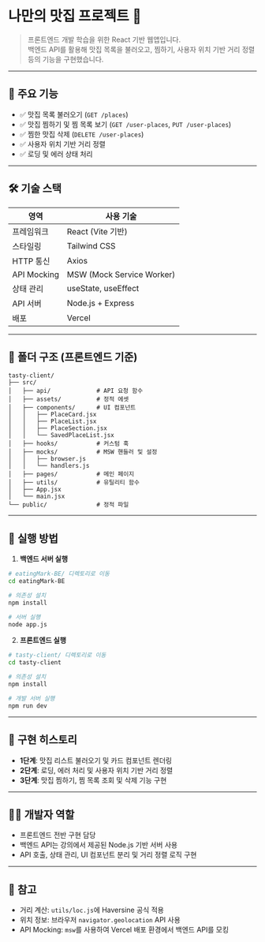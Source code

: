 # 나만의 맛집 프로젝트 🍜

> 프론트엔드 개발 학습을 위한 React 기반 웹앱입니다.  
> 백엔드 API를 활용해 맛집 목록을 불러오고, 찜하기, 사용자 위치 기반 거리 정렬 등의 기능을 구현했습니다.

---

## 📌 주요 기능

- ✅ 맛집 목록 불러오기 (`GET /places`)
- ✅ 맛집 찜하기 및 찜 목록 보기 (`GET /user-places`, `PUT /user-places`)
- ✅ 찜한 맛집 삭제 (`DELETE /user-places`)
- ✅ 사용자 위치 기반 거리 정렬
- ✅ 로딩 및 에러 상태 처리

---

## 🛠️ 기술 스택

| 영역         | 사용 기술                   |
| ------------ | --------------------------- |
| 프레임워크   | React (Vite 기반)           |
| 스타일링     | Tailwind CSS                |
| HTTP 통신    | Axios                       |
| API Mocking  | MSW (Mock Service Worker)   |
| 상태 관리    | useState, useEffect         |
| API 서버     | Node.js + Express           |
| 배포         | Vercel                      |

---

## 📁 폴더 구조 (프론트엔드 기준)

```
tasty-client/
├── src/
│   ├── api/             # API 요청 함수
│   ├── assets/          # 정적 에셋
│   ├── components/      # UI 컴포넌트
│   │   ├── PlaceCard.jsx
│   │   ├── PlaceList.jsx
│   │   ├── PlaceSection.jsx
│   │   └── SavedPlaceList.jsx
│   ├── hooks/           # 커스텀 훅
│   ├── mocks/           # MSW 핸들러 및 설정
│   │   ├── browser.js
│   │   └── handlers.js
│   ├── pages/           # 메인 페이지
│   ├── utils/           # 유틸리티 함수
│   ├── App.jsx
│   └── main.jsx
└── public/              # 정적 파일
```

---

## 🚀 실행 방법

1. **백엔드 서버 실행**

```bash
# eatingMark-BE/ 디렉토리로 이동
cd eatingMark-BE

# 의존성 설치
npm install

# 서버 실행
node app.js
```

2. **프론트엔드 실행**

```bash
# tasty-client/ 디렉토리로 이동
cd tasty-client

# 의존성 설치
npm install

# 개발 서버 실행
npm run dev
```

---

## 📍 구현 히스토리

- **1단계**: 맛집 리스트 불러오기 및 카드 컴포넌트 렌더링
- **2단계**: 로딩, 에러 처리 및 사용자 위치 기반 거리 정렬
- **3단계**: 맛집 찜하기, 찜 목록 조회 및 삭제 기능 구현

---

## 🙋‍♀️ 개발자 역할

- 프론트엔드 전반 구현 담당
- 백엔드 API는 강의에서 제공된 Node.js 기반 서버 사용
- API 호출, 상태 관리, UI 컴포넌트 분리 및 거리 정렬 로직 구현

---

## 📎 참고

- 거리 계산: `utils/loc.js`에 Haversine 공식 적용
- 위치 정보: 브라우저 `navigator.geolocation` API 사용
- API Mocking: `msw`를 사용하여 Vercel 배포 환경에서 백엔드 API를 모킹
